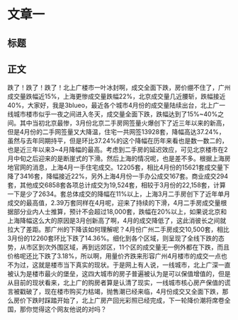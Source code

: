 # 文章一

## 标题



## 正文

跌了！跌了！跌了！北上广楼市一叶冰封啊，成交全面下跌，房价绷不住了，广州成交量跌幅近15%，上海更惨成交量跌幅22%，北京成交量几近腰斩，跌幅接近40%，大家好，我是3blueo，最近各个城市4月份的成交量陆续出台，北上广一线城市楼市似乎一夜之间进入冬天，成交量全面下跌，跌幅达到了15%~40%之间。其中当初北京最惨，3月份北京二手房网签量火爆创下了近三年以来的新高，但是4月份的二手网签量又大降温，住宅一共网签13928套，降幅高达37.24%，虽然与去年同期持平，但是环比37.24%的这个降幅在历年来看也是数一数二的，也是近三年以来3~4月降幅的最高。考虑到二手房的延迟效应，可见北京楼市在2月中旬之后迎来的是断崖式的下滑。然后上海的情况呢，也是差不多。根据上海房地官网的消息，上海4月一手住宅成交。12205套，相比4月份的15621套成交量下降了3416套，降幅接近22%，另外上海4月份一手办公成交167套。商业成交294套，其他成交6858套各项总计成交为19,524套，相较于3月份的22,158套，计算一下是少了2634。套总体成交的降幅在11%以上，上海3月二手房创下了近年单月成交的最高值，2.39万套同样在4月呢，迎来了持续的下滑，4月二手房成交量根据部分业内人士推算，预计不会超过18,000套，跌幅在20%以上，如果说北京和上海降幅这么大的原因是3月创新高了啊，4月的成交降低了，这此消彼长之间就拉大了差距。那广州的下降该如何理解呢？4月份广州二手房成交10,500套，相比3月份的12260套环比下跌了14.36%。细化到各个区域，则呈现了全线下跌的态势，从市区到次外围区域，再到远郊区，11个区的成交量无一例外都在下跌，而且价格呢还比下跌了3.18%，所以啊，用量价齐跌来形容广州4月楼市的成交一点也不为过，这就是楼市当下真实的现状。于是网上有人说，一线城市，北上广深一直被认为是楼市最火的堡垒，这四大城市的房子普遍被认为是可以保值增值的，但是从目前的现状看来，北上广的购房者算是认清了现实，一线城市核心房产保值的谎言被戳破了，现在楼市购买力枯竭，抛售潮已经来临，4月份成交又全面下跌，那么房价下跌时踩踏开始了，北上广房产回光彩照已经完成，下一轮降价潮将席卷全国，那你觉得这个网友他说的对吗？